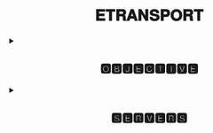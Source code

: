 <h1 align="center">𝐄𝐓𝐑𝐀𝐍𝐒𝐏𝐎𝐑𝐓</h1>
<details>
<summary><h2 align="center">🅾🅱🅹🅴🅲🆃🅸🆅🅴</h2></summary>
A short description about my understanding and basic knowledge gained from Etransport Monitoring and SOP Etransport sheets.
  
<img src="https://github.com/additivats01/tasks/blob/master/Images/etransport03-1.png" height=400>
</details>
<details>
<summary><h2 align="center">🆂🅴🆁🆅🅴🆁🆂</h2></summary>
  <h2> 𝐒𝐞𝐫𝐯𝐞𝐫𝐬 𝐰𝐞 𝐡𝐚𝐯𝐞 𝐭𝐨 𝐦𝐨𝐧𝐢𝐭𝐨𝐫 𝐢𝐧 𝐄𝐓𝐑𝐀𝐍𝐒𝐏𝐎𝐑𝐓 𝐚𝐫𝐞:</h2>
  
  
 - <h2>E̲c̲h̲a̲l̲l̲a̲n̲  </h2>   ( Electronic Challan for Fine,and other traffic offences)
  
 - V̲a̲h̲a̲n̲        ( RTO activities - Registration , Fitness, Permit etc.)
 
 - S̲a̲r̲a̲t̲h̲i̲      ( Vehicle licensing for Driving)

- D̲a̲t̲a̲l̲a̲k̲e̲      ( Cloud for data storage)
 
 - P̲U̲C̲C̲         (Pollution Under Control certificate of vehicles)
 
 - I̲T̲M̲S̲         (Intelligent Transportation Management System)
 
 - D̲T̲P̲          (Delhi Traffic Police)
 
 - M̲p̲a̲r̲i̲v̲a̲h̲a̲n̲   (Application to check RC, DL status)


  
